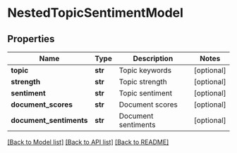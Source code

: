 # NestedTopicSentimentModel

## Properties
Name | Type | Description | Notes
------------ | ------------- | ------------- | -------------
**topic** | **str** | Topic keywords | [optional] 
**strength** | **str** | Topic strength | [optional] 
**sentiment** | **str** | Topic sentiment | [optional] 
**document_scores** | **str** | Document scores | [optional] 
**document_sentiments** | **str** | Document sentiments | [optional] 

[[Back to Model list]](../README.md#documentation-for-models) [[Back to API list]](../README.md#documentation-for-api-endpoints) [[Back to README]](../README.md)



